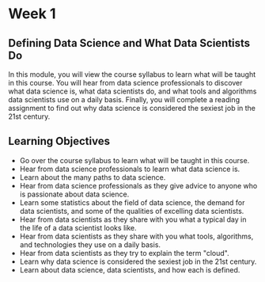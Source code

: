 # Week 1

## Defining Data Science and What Data Scientists Do

In this module, you will view the course syllabus to learn what will be taught in this course. You will hear from data science professionals to discover what data science is, what data scientists do, and what tools and algorithms data scientists use on a daily basis. Finally, you will complete a reading assignment to find out why data science is considered the sexiest job in the 21st century.

## Learning Objectives 
- Go over the course syllabus to learn what will be taught in this course.
- Hear from data science professionals to learn what data science is.
- Learn about the many paths to data science.
- Hear from data science professionals as they give advice to anyone who is passionate about data science.
- Learn some statistics about the field of data science, the demand for data scientists, and some of the qualities of excelling data scientists.
- Hear from data scientists as they share with you what a typical day in the life of a data scientist looks like.
- Hear from data scientists as they share with you what tools, algorithms, and technologies they use on a daily basis.
- Hear from data scientists as they try to explain the term "cloud".
- Learn why data science is considered the sexiest job in the 21st century.
- Learn about data science, data scientists, and how each is defined.
